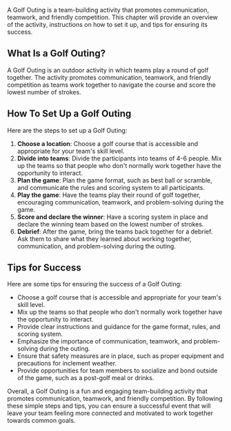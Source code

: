 
A Golf Outing is a team-building activity that promotes communication, teamwork, and friendly competition. This chapter will provide an overview of the activity, instructions on how to set it up, and tips for ensuring its success.

What Is a Golf Outing?
----------------------

A Golf Outing is an outdoor activity in which teams play a round of golf together. The activity promotes communication, teamwork, and friendly competition as teams work together to navigate the course and score the lowest number of strokes.

How To Set Up a Golf Outing
---------------------------

Here are the steps to set up a Golf Outing:

1. **Choose a location**: Choose a golf course that is accessible and appropriate for your team's skill level.
2. **Divide into teams**: Divide the participants into teams of 4-6 people. Mix up the teams so that people who don't normally work together have the opportunity to interact.
3. **Plan the game**: Plan the game format, such as best ball or scramble, and communicate the rules and scoring system to all participants.
4. **Play the game**: Have the teams play their round of golf together, encouraging communication, teamwork, and problem-solving during the game.
5. **Score and declare the winner**: Have a scoring system in place and declare the winning team based on the lowest number of strokes.
6. **Debrief**: After the game, bring the teams back together for a debrief. Ask them to share what they learned about working together, communication, and problem-solving during the outing.

Tips for Success
----------------

Here are some tips for ensuring the success of a Golf Outing:

* Choose a golf course that is accessible and appropriate for your team's skill level.
* Mix up the teams so that people who don't normally work together have the opportunity to interact.
* Provide clear instructions and guidance for the game format, rules, and scoring system.
* Emphasize the importance of communication, teamwork, and problem-solving during the outing.
* Ensure that safety measures are in place, such as proper equipment and precautions for inclement weather.
* Provide opportunities for team members to socialize and bond outside of the game, such as a post-golf meal or drinks.

Overall, a Golf Outing is a fun and engaging team-building activity that promotes communication, teamwork, and friendly competition. By following these simple steps and tips, you can ensure a successful event that will leave your team feeling more connected and motivated to work together towards common goals.
